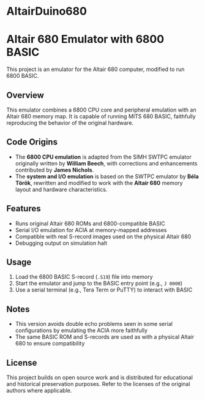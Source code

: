 # AltairDuino680
# Altair 680 Emulator with 6800 BASIC

This project is an emulator for the Altair 680 computer, modified to run 6800 BASIC.

## Overview

This emulator combines a 6800 CPU core and peripheral emulation with an Altair 680 memory map. It is capable of running MITS 680 BASIC, faithfully reproducing the behavior of the original hardware.

## Code Origins

- The **6800 CPU emulation** is adapted from the SIMH SWTPC emulator originally written by **William Beech**, with corrections and enhancements contributed by **James Nichols**.
- The **system and I/O emulation** is based on the SWTPC emulator by **Béla Török**, rewritten and modified to work with the **Altair 680** memory layout and hardware characteristics.

## Features

- Runs original Altair 680 ROMs and 6800-compatible BASIC
- Serial I/O emulation for ACIA at memory-mapped addresses
- Compatible with real S-record images used on the physical Altair 680
- Debugging output on simulation halt

## Usage

1. Load the 6800 BASIC S-record (`.S19`) file into memory
2. Start the emulator and jump to the BASIC entry point (e.g., `J 0000`)
3. Use a serial terminal (e.g., Tera Term or PuTTY) to interact with BASIC

## Notes

- This version avoids double echo problems seen in some serial configurations by emulating the ACIA more faithfully
- The same BASIC ROM and S-records are used as with a physical Altair 680 to ensure compatibility

## License

This project builds on open source work and is distributed for educational and historical preservation purposes. Refer to the licenses of the original authors where applicable.

